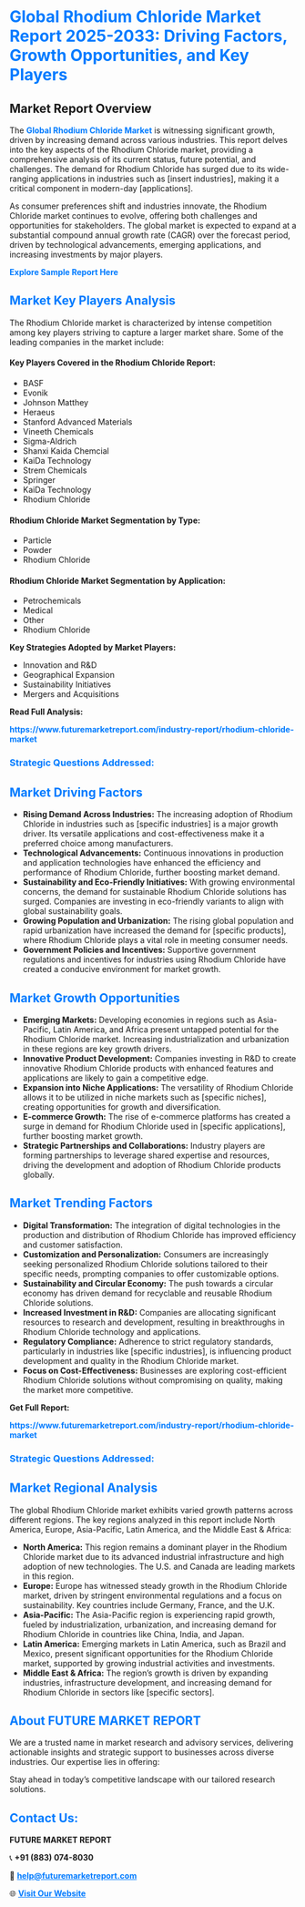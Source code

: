 <h1 style="color: #007BFF;">Global Rhodium Chloride Market Report 2025-2033: Driving Factors, Growth Opportunities, and Key Players</h1>

<section id="overview">
<h2>Market Report Overview</h2>
<p>The <a href="https://www.futuremarketreport.com/industry-report/rhodium-chloride-market" style="color: #007BFF; text-decoration: none;"><strong>Global Rhodium Chloride Market</strong></a> is witnessing significant growth, driven by increasing demand across various industries. This report delves into the key aspects of the Rhodium Chloride market, providing a comprehensive analysis of its current status, future potential, and challenges. The demand for Rhodium Chloride has surged due to its wide-ranging applications in industries such as [insert industries], making it a critical component in modern-day [applications].</p>
<p>As consumer preferences shift and industries innovate, the Rhodium Chloride market continues to evolve, offering both challenges and opportunities for stakeholders. The global market is expected to expand at a substantial compound annual growth rate (CAGR) over the forecast period, driven by technological advancements, emerging applications, and increasing investments by major players.</p>
</section>

<section id="overview">
<p><a href="https://www.futuremarketreport.com/request-sample/reportId=32823" style="color: #007BFF; text-decoration: none;"><strong>Explore Sample Report Here</strong></a></p>
</section>

<section id="key-players">
<h2 style="color: #007BFF;">Market Key Players Analysis</h2>
<p>The Rhodium Chloride market is characterized by intense competition among key players striving to capture a larger market share. Some of the leading companies in the market include:</p>
<h4>Key Players Covered in the Rhodium Chloride Report:</h4>
<ul><li>BASF</li><li>Evonik</li><li>Johnson Matthey</li><li>Heraeus</li><li>Stanford Advanced Materials</li><li>Vineeth Chemicals</li><li>Sigma-Aldrich</li><li>Shanxi Kaida Chemcial</li><li>KaiDa Technology</li><li>Strem Chemicals</li><li>Springer</li><li>KaiDa Technology</li><li>Rhodium Chloride</li></ul>
<h4>Rhodium Chloride Market Segmentation by Type:</h4>
<ul><li>Particle</li><li>Powder</li><li>Rhodium Chloride</li></ul>

<h4>Rhodium Chloride Market Segmentation by Application:</h4>
<ul><li>Petrochemicals</li><li>Medical</li><li>Other</li><li>Rhodium Chloride</li></ul>
<p><strong>Key Strategies Adopted by Market Players:</strong></p>
<ul>
<li>Innovation and R&D</li>
<li>Geographical Expansion</li>
<li>Sustainability Initiatives</li>
<li>Mergers and Acquisitions</li>
</ul>
</section>

<section>
<p><strong>Read Full Analysis: </strong></p><a href="https://www.futuremarketreport.com/industry-report/rhodium-chloride-market" style="color: #007BFF; text-decoration: none;"><strong>https://www.futuremarketreport.com/industry-report/rhodium-chloride-market</strong></a>
<h3 style="color: #007BFF;">Strategic Questions Addressed:</h3>
</section>

<section id="driving-factors">
<h2 style="color: #007BFF;">Market Driving Factors</h2>
<ul>
<li><strong>Rising Demand Across Industries:</strong> The increasing adoption of Rhodium Chloride in industries such as [specific industries] is a major growth driver. Its versatile applications and cost-effectiveness make it a preferred choice among manufacturers.</li>
<li><strong>Technological Advancements:</strong> Continuous innovations in production and application technologies have enhanced the efficiency and performance of Rhodium Chloride, further boosting market demand.</li>
<li><strong>Sustainability and Eco-Friendly Initiatives:</strong> With growing environmental concerns, the demand for sustainable Rhodium Chloride solutions has surged. Companies are investing in eco-friendly variants to align with global sustainability goals.</li>
<li><strong>Growing Population and Urbanization:</strong> The rising global population and rapid urbanization have increased the demand for [specific products], where Rhodium Chloride plays a vital role in meeting consumer needs.</li>
<li><strong>Government Policies and Incentives:</strong> Supportive government regulations and incentives for industries using Rhodium Chloride have created a conducive environment for market growth.</li>
</ul>
</section>

<section id="growth-opportunities">
<h2 style="color: #007BFF;">Market Growth Opportunities</h2>
<ul>
<li><strong>Emerging Markets:</strong> Developing economies in regions such as Asia-Pacific, Latin America, and Africa present untapped potential for the Rhodium Chloride market. Increasing industrialization and urbanization in these regions are key growth drivers.</li>
<li><strong>Innovative Product Development:</strong> Companies investing in R&D to create innovative Rhodium Chloride products with enhanced features and applications are likely to gain a competitive edge.</li>
<li><strong>Expansion into Niche Applications:</strong> The versatility of Rhodium Chloride allows it to be utilized in niche markets such as [specific niches], creating opportunities for growth and diversification.</li>
<li><strong>E-commerce Growth:</strong> The rise of e-commerce platforms has created a surge in demand for Rhodium Chloride used in [specific applications], further boosting market growth.</li>
<li><strong>Strategic Partnerships and Collaborations:</strong> Industry players are forming partnerships to leverage shared expertise and resources, driving the development and adoption of Rhodium Chloride products globally.</li>
</ul>
</section>

<section id="trending-factors">
<h2 style="color: #007BFF;">Market Trending Factors</h2>
<ul>
<li><strong>Digital Transformation:</strong> The integration of digital technologies in the production and distribution of Rhodium Chloride has improved efficiency and customer satisfaction.</li>
<li><strong>Customization and Personalization:</strong> Consumers are increasingly seeking personalized Rhodium Chloride solutions tailored to their specific needs, prompting companies to offer customizable options.</li>
<li><strong>Sustainability and Circular Economy:</strong> The push towards a circular economy has driven demand for recyclable and reusable Rhodium Chloride solutions.</li>
<li><strong>Increased Investment in R&D:</strong> Companies are allocating significant resources to research and development, resulting in breakthroughs in Rhodium Chloride technology and applications.</li>
<li><strong>Regulatory Compliance:</strong> Adherence to strict regulatory standards, particularly in industries like [specific industries], is influencing product development and quality in the Rhodium Chloride market.</li>
<li><strong>Focus on Cost-Effectiveness:</strong> Businesses are exploring cost-efficient Rhodium Chloride solutions without compromising on quality, making the market more competitive.</li>
</ul>
</section>

<section>
<p><strong>Get Full Report: </strong></p><a href="https://www.futuremarketreport.com/industry-report/rhodium-chloride-market" style="color: #007BFF; text-decoration: none;"><strong>https://www.futuremarketreport.com/industry-report/rhodium-chloride-market</strong></a>
<h3 style="color: #007BFF;">Strategic Questions Addressed:</h3>
</section>


<section id="regional-analysis">
<h2 style="color: #007BFF;">Market Regional Analysis</h2>
<p>The global Rhodium Chloride market exhibits varied growth patterns across different regions. The key regions analyzed in this report include North America, Europe, Asia-Pacific, Latin America, and the Middle East & Africa:</p>
<ul>
<li><strong>North America:</strong> This region remains a dominant player in the Rhodium Chloride market due to its advanced industrial infrastructure and high adoption of new technologies. The U.S. and Canada are leading markets in this region.</li>
<li><strong>Europe:</strong> Europe has witnessed steady growth in the Rhodium Chloride market, driven by stringent environmental regulations and a focus on sustainability. Key countries include Germany, France, and the U.K.</li>
<li><strong>Asia-Pacific:</strong> The Asia-Pacific region is experiencing rapid growth, fueled by industrialization, urbanization, and increasing demand for Rhodium Chloride in countries like China, India, and Japan.</li>
<li><strong>Latin America:</strong> Emerging markets in Latin America, such as Brazil and Mexico, present significant opportunities for the Rhodium Chloride market, supported by growing industrial activities and investments.</li>
<li><strong>Middle East & Africa:</strong> The region’s growth is driven by expanding industries, infrastructure development, and increasing demand for Rhodium Chloride in sectors like [specific sectors].</li>
</ul>
</section>

<footer>
<h2 style="color: #007BFF;">About FUTURE MARKET REPORT</h2>
<p>We are a trusted name in market research and advisory services, delivering actionable insights and strategic support to businesses across diverse industries. Our expertise lies in offering:</p>

<p>Stay ahead in today’s competitive landscape with our tailored research solutions.</p>

<h2 style="color: #007BFF;">Contact Us:</h2>
<p><strong>FUTURE MARKET REPORT</strong></p>
<p>📞 <strong>+91 (883) 074-8030</strong></p>
<p>📧 <strong><a href="mailto:help@futuremarketreport.com" style="color: #007BFF;">help@futuremarketreport.com</a></strong></p>
<p>🌐 <strong><a href="https://www.futuremarketreport.com/" style="color: #007BFF;">Visit Our Website</a></strong></p>
</footer>